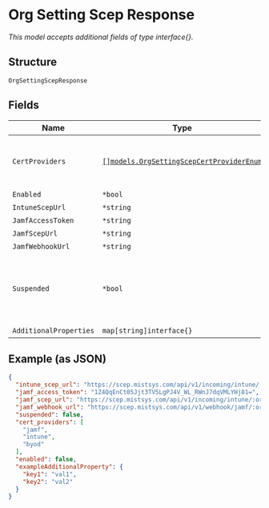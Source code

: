 
# Org Setting Scep Response

*This model accepts additional fields of type interface{}.*

## Structure

`OrgSettingScepResponse`

## Fields

| Name | Type | Tags | Description |
|  --- | --- | --- | --- |
| `CertProviders` | [`[]models.OrgSettingScepCertProviderEnum`](../../doc/models/org-setting-scep-cert-provider-enum.md) | Optional | List of SCEP cert providers, e.g. `intune`, `jamf`, `byod` |
| `Enabled` | `*bool` | Optional | - |
| `IntuneScepUrl` | `*string` | Optional | - |
| `JamfAccessToken` | `*string` | Optional | - |
| `JamfScepUrl` | `*string` | Optional | - |
| `JamfWebhookUrl` | `*string` | Optional | - |
| `Suspended` | `*bool` | Optional | Whether SCEP is suspended for this org<br><br>**Default**: `false` |
| `AdditionalProperties` | `map[string]interface{}` | Optional | - |

## Example (as JSON)

```json
{
  "intune_scep_url": "https://scep.mistsys.com/api/v1/incoming/intune/:org_id/scep",
  "jamf_access_token": "1Z4QqEnCt05Jjt3TV5LgPJ4V_WL_RWnJ7dqVMLYHj81=",
  "jamf_scep_url": "https://scep.mistsys.com/api/v1/incoming/intune/:org_id/scep",
  "jamf_webhook_url": "https://scep.mistsys.com/api/v1/webhook/jamf/:org_id/scep",
  "suspended": false,
  "cert_providers": [
    "jamf",
    "intune",
    "byod"
  ],
  "enabled": false,
  "exampleAdditionalProperty": {
    "key1": "val1",
    "key2": "val2"
  }
}
```

